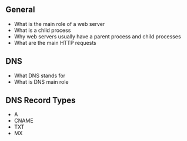 ## General

- What is the main role of a web server
- What is a child process
- Why web servers usually have a parent process and child processes
- What are the main HTTP requests

## DNS

- What DNS stands for
- What is DNS main role

## DNS Record Types

- A
- CNAME
- TXT
- MX

